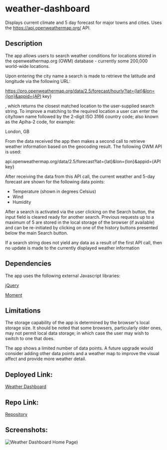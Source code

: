 # weather-dashboard
Displays current climate and 5 day forecast for major towns and cities. Uses the https://api.openweathermap.org/ API.

## Description
The app allows users to search weather conditions for locations stored in the openweathermap.org (OWM) database - currently some 200,000 world-wide locations.

Upon entering the city name a search is made to retrieve the latitude and longitude via the following URL:

https://pro.openweathermap.org/data/2.5/forecast/hourly?lat={lat}&lon={lon}&appid={API key}

, which returns the closest matched location to the user-supplied search string. To improve a matching to the required location a user can enter the city/town name followed by the 2-digit ISO 3166 country code; also known as the Aplha-2 code, for example:

London, GB

From the data received the app then makes a second call to retrieve weather information based on the geocoding result. The following OWM API is used:

api.openweathermap.org/data/2.5/forecast?lat={lat}&lon={lon}&appid={API key}

After receiving the data from this API call, the current weather and 5-day forecast are shown for the following data points:

- Temperature (shown in degrees Celsius)
- Wind
- Humidity

After a search is activated via the user clicking on the Search button, the input field is cleared ready for another search. Previous requests up to a maximum of 5 are stored in the local storage of the browser (if available) and can be re-initiated by clicking on one of the history buttons presented below the main Search button.

If a search string does not yield any data as a result of the first API call, then no update is made to the currently displayed weather information

## Dependencies
The app uses the following external Javascript libraries:

[jQuery](https://cdnjs.cloudflare.com/ajax/libs/jquery/3.2.1/jquery.min.js)

[Moment](https://cdnjs.cloudflare.com/ajax/libs/moment.js/2.24.0/moment.min.js)

## Limitations
The storage capability of the app is determined by the browser's local storage size. It should be noted that some browsers, particularly older ones, may not permit local data storage; in which case the user may wish to switch to one that does.

The app shows a limited number of data points. A future upgrade would consider adding other data points and a weather map to improve the visual affect and provide more weather detail.

## Deployed Link:

[Weather Dashboard](https://anthonycroft.github.io/weather-dashboard/)

## Repo Link:

[Repository](https://github.com/anthonycroft/weather-dashboard)

## Screenshots:

![Weather Dashboard Home Page](https://github.com/anthonycroft/weather/blob/main/assets/images/weather-dashboard.png))
